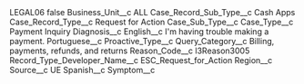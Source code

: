<?xml version="1.0" encoding="UTF-8"?>
<CustomMetadata xmlns="http://soap.sforce.com/2006/04/metadata" xmlns:xsi="http://www.w3.org/2001/XMLSchema-instance" xmlns:xsd="http://www.w3.org/2001/XMLSchema">
    <label>LEGAL06</label>
    <protected>false</protected>
    <values>
        <field>Business_Unit__c</field>
        <value xsi:type="xsd:string">ALL</value>
    </values>
    <values>
        <field>Case_Record_Sub_Type__c</field>
        <value xsi:type="xsd:string">Cash Apps</value>
    </values>
    <values>
        <field>Case_Record_Type__c</field>
        <value xsi:type="xsd:string">Request for Action</value>
    </values>
    <values>
        <field>Case_Sub_Type__c</field>
        <value xsi:nil="true"/>
    </values>
    <values>
        <field>Case_Type__c</field>
        <value xsi:type="xsd:string">Payment Inquiry</value>
    </values>
    <values>
        <field>Diagnosis__c</field>
        <value xsi:nil="true"/>
    </values>
    <values>
        <field>English__c</field>
        <value xsi:type="xsd:string">I&apos;m having trouble making a payment.</value>
    </values>
    <values>
        <field>Portuguese__c</field>
        <value xsi:nil="true"/>
    </values>
    <values>
        <field>Proactive_Type__c</field>
        <value xsi:nil="true"/>
    </values>
    <values>
        <field>Query_Category__c</field>
        <value xsi:type="xsd:string">Billing, payments, refunds, and returns</value>
    </values>
    <values>
        <field>Reason_Code__c</field>
        <value xsi:type="xsd:string">l3Reason3005</value>
    </values>
    <values>
        <field>Record_Type_Developer_Name__c</field>
        <value xsi:type="xsd:string">ESC_Request_for_Action</value>
    </values>
    <values>
        <field>Region__c</field>
        <value xsi:nil="true"/>
    </values>
    <values>
        <field>Source__c</field>
        <value xsi:type="xsd:string">UE</value>
    </values>
    <values>
        <field>Spanish__c</field>
        <value xsi:nil="true"/>
    </values>
    <values>
        <field>Symptom__c</field>
        <value xsi:nil="true"/>
    </values>
</CustomMetadata>
